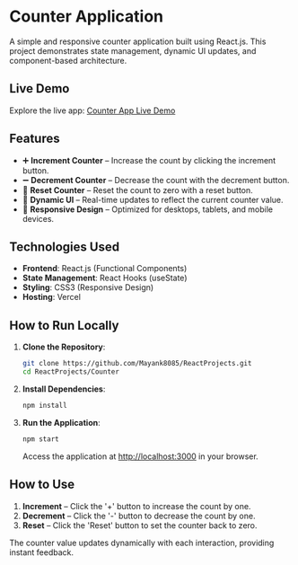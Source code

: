 # Counter Application

A simple and responsive counter application built using React.js. This project demonstrates state management, dynamic UI updates, and component-based architecture.

## Live Demo

Explore the live app: [Counter App Live Demo](https://counterappmayank.vercel.app/)


## Features

- ➕ **Increment Counter** – Increase the count by clicking the increment button.
- ➖ **Decrement Counter** – Decrease the count with the decrement button.
- 🔄 **Reset Counter** – Reset the count to zero with a reset button.
- 🎨 **Dynamic UI** – Real-time updates to reflect the current counter value.
- 📱 **Responsive Design** – Optimized for desktops, tablets, and mobile devices.

## Technologies Used

- **Frontend**: React.js (Functional Components)
- **State Management**: React Hooks (useState)
- **Styling**: CSS3 (Responsive Design)
- **Hosting**: Vercel

## How to Run Locally

1. **Clone the Repository**:

   ```bash
   git clone https://github.com/Mayank8085/ReactProjects.git
   cd ReactProjects/Counter
   ```

2. **Install Dependencies**:

   ```bash
   npm install
   ```

3. **Run the Application**:

   ```bash
   npm start
   ```

   Access the application at [http://localhost:3000](http://localhost:3000) in your browser.

## How to Use

1. **Increment** – Click the '+' button to increase the count by one.
2. **Decrement** – Click the '-' button to decrease the count by one.
3. **Reset** – Click the 'Reset' button to set the counter back to zero.

The counter value updates dynamically with each interaction, providing instant feedback.
